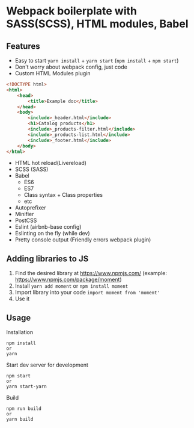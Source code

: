 # Webpack boilerplate with SASS(SCSS), HTML modules, Babel

## Features

-   Easy to start `yarn install` + `yarn start` (`npm install` + `npm start`)
-   Don't worry about webpack config, just code
-   Custom HTML Modules plugin

```html
<!DOCTYPE html>
<html>
    <head>
        <title>Example doc</title>
    </head>
    <body>
        <include>_header.html</include>
        <h1>Catalog products</h1>
        <include>_products-filter.html</include>
        <include>_products-list.html</include>
        <include>_footer.html</include>
    </body>
</html>
```

-   HTML hot reload(Livereload)
-   SCSS (SASS)
-   Babel
    -   ES6
    -   ES7
    -   Class syntax + Class properties
    -   etc
-   Autoprefixer
-   Minifier
-   PostCSS
-   Eslint (airbnb-base config)
-   Eslinting on the fly (while dev)
-   Pretty console output (Friendly errors webpack plugin)

## Adding libraries to JS

1. Find the desired library at https://www.npmjs.com/ (example: https://www.npmjs.com/package/moment)
2. Install `yarn add moment` or `npm install moment`
3. Import library into your code `import moment from 'moment'`
4. Use it

## Usage

Installation

```
npm install
or
yarn
```

Start dev server for development

```
npm start
or
yarn start-yarn
```

Build

```
npm run build
or
yarn build
```
